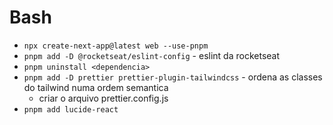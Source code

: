# Bash

- `npx create-next-app@latest web --use-pnpm`
- `pnpm add -D @rocketseat/eslint-config` - eslint da rocketseat
- `pnpm uninstall <dependencia>`
- `pnpm add -D prettier prettier-plugin-tailwindcss` - ordena as classes do tailwind numa ordem semantica
  - criar o arquivo prettier.config.js 
- `pnpm add lucide-react`

